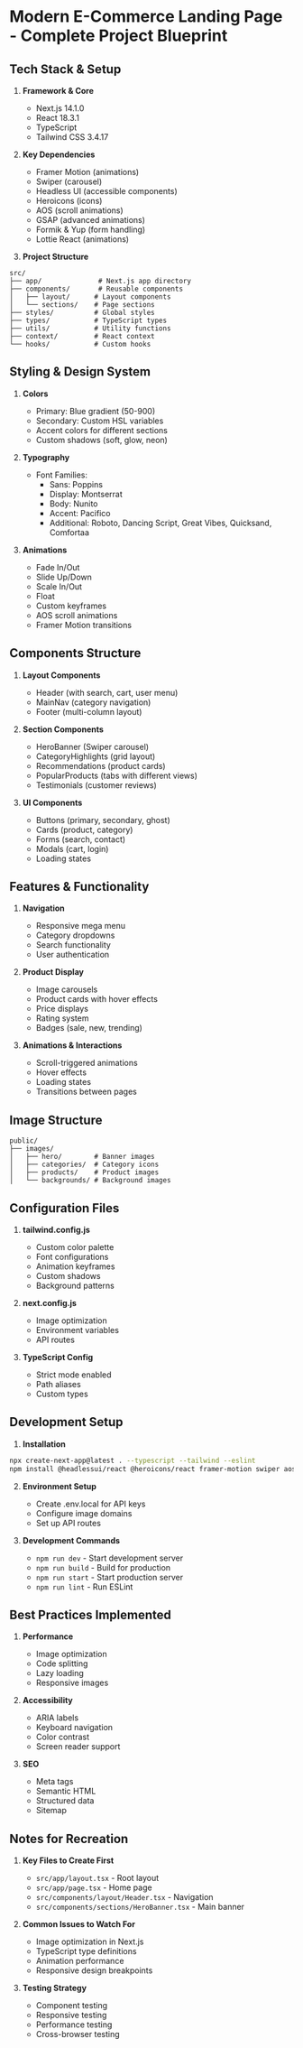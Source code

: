 # Modern E-Commerce Landing Page - Complete Project Blueprint

## Tech Stack & Setup
1. **Framework & Core**
   - Next.js 14.1.0
   - React 18.3.1
   - TypeScript
   - Tailwind CSS 3.4.17

2. **Key Dependencies**
   - Framer Motion (animations)
   - Swiper (carousel)
   - Headless UI (accessible components)
   - Heroicons (icons)
   - AOS (scroll animations)
   - GSAP (advanced animations)
   - Formik & Yup (form handling)
   - Lottie React (animations)

3. **Project Structure**
```
src/
├── app/              # Next.js app directory
├── components/       # Reusable components
│   ├── layout/      # Layout components
│   └── sections/    # Page sections
├── styles/          # Global styles
├── types/           # TypeScript types
├── utils/           # Utility functions
├── context/         # React context
└── hooks/           # Custom hooks
```

## Styling & Design System

1. **Colors**
   - Primary: Blue gradient (50-900)
   - Secondary: Custom HSL variables
   - Accent colors for different sections
   - Custom shadows (soft, glow, neon)

2. **Typography**
   - Font Families:
     - Sans: Poppins
     - Display: Montserrat
     - Body: Nunito
     - Accent: Pacifico
     - Additional: Roboto, Dancing Script, Great Vibes, Quicksand, Comfortaa

3. **Animations**
   - Fade In/Out
   - Slide Up/Down
   - Scale In/Out
   - Float
   - Custom keyframes
   - AOS scroll animations
   - Framer Motion transitions

## Components Structure

1. **Layout Components**
   - Header (with search, cart, user menu)
   - MainNav (category navigation)
   - Footer (multi-column layout)

2. **Section Components**
   - HeroBanner (Swiper carousel)
   - CategoryHighlights (grid layout)
   - Recommendations (product cards)
   - PopularProducts (tabs with different views)
   - Testimonials (customer reviews)

3. **UI Components**
   - Buttons (primary, secondary, ghost)
   - Cards (product, category)
   - Forms (search, contact)
   - Modals (cart, login)
   - Loading states

## Features & Functionality

1. **Navigation**
   - Responsive mega menu
   - Category dropdowns
   - Search functionality
   - User authentication

2. **Product Display**
   - Image carousels
   - Product cards with hover effects
   - Price displays
   - Rating system
   - Badges (sale, new, trending)

3. **Animations & Interactions**
   - Scroll-triggered animations
   - Hover effects
   - Loading states
   - Transitions between pages

## Image Structure
```
public/
├── images/
│   ├── hero/        # Banner images
│   ├── categories/  # Category icons
│   ├── products/    # Product images
│   └── backgrounds/ # Background images
```

## Configuration Files

1. **tailwind.config.js**
   - Custom color palette
   - Font configurations
   - Animation keyframes
   - Custom shadows
   - Background patterns

2. **next.config.js**
   - Image optimization
   - Environment variables
   - API routes

3. **TypeScript Config**
   - Strict mode enabled
   - Path aliases
   - Custom types

## Development Setup

1. **Installation**
```bash
npx create-next-app@latest . --typescript --tailwind --eslint
npm install @headlessui/react @heroicons/react framer-motion swiper aos gsap formik yup lottie-react
```

2. **Environment Setup**
   - Create .env.local for API keys
   - Configure image domains
   - Set up API routes

3. **Development Commands**
   - `npm run dev` - Start development server
   - `npm run build` - Build for production
   - `npm run start` - Start production server
   - `npm run lint` - Run ESLint

## Best Practices Implemented

1. **Performance**
   - Image optimization
   - Code splitting
   - Lazy loading
   - Responsive images

2. **Accessibility**
   - ARIA labels
   - Keyboard navigation
   - Color contrast
   - Screen reader support

3. **SEO**
   - Meta tags
   - Semantic HTML
   - Structured data
   - Sitemap

## Notes for Recreation

1. **Key Files to Create First**
   - `src/app/layout.tsx` - Root layout
   - `src/app/page.tsx` - Home page
   - `src/components/layout/Header.tsx` - Navigation
   - `src/components/sections/HeroBanner.tsx` - Main banner

2. **Common Issues to Watch For**
   - Image optimization in Next.js
   - TypeScript type definitions
   - Animation performance
   - Responsive design breakpoints

3. **Testing Strategy**
   - Component testing
   - Responsive testing
   - Performance testing
   - Cross-browser testing 